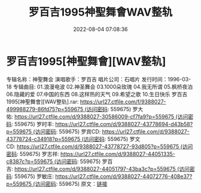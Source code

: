 ﻿---
title: 罗百吉1995神聖舞會WAV整轨
date: 2022-08-04 07:08:36
categories: WAV车载音乐、镜像
tags: 华语中文
---
# 罗百吉1995[神聖舞會][WAV整轨]

专辑名称：神聖舞会
演唱歌手：罗百吉
唱片公司：石唱片
发行时间：1996-03-18
专辑曲目:
01.浪漫电波
02.神圣舞会
03.1000朵玫瑰
04.我无所谓
05.枫桥夜泊
06.隐藏的爱
07.中国的东西
08.这样热的天气
09.希望之歌
10.生日快乐
罗百吉1995[神聖舞會][WAV整轨].rar: https://url27.ctfile.com/f/9388027-499988279-86fd75?p=559675 (访问密码:
559675)
罗大佑: https://url27.ctfile.com/d/9388027-30586009-cf7fa9?p=559675 (访问密码:
559675)
罗时丰: https://url27.ctfile.com/d/9388027-43778694-d43b58?p=559675 (访问密码:
559675)
罗宾CD: https://url27.ctfile.com/d/9388027-43778724-c34918?p=559675 (访问密码:
559675)
罗文CD: https://url27.ctfile.com/d/9388027-43778727-93d805?p=559675 (访问密码:
559675)
罗志祥: https://url27.ctfile.com/d/9388027-44051335-c8387c?p=559675 (访问密码:
559675)
罗百吉: https://url27.ctfile.com/d/9388027-44051797-43ba3c?p=559675 (访问密码:
559675)
罗敏庄: https://url27.ctfile.com/d/9388027-44072776-408e37?p=559675 (访问密码:
559675)
原文：[链接](https://blog.sina.com.cn/s/blog_1647c7e7601030yp1.html)